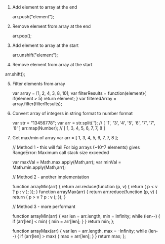 1. Add element to array at the end
   
   arr.push("element");
   
2. Remove element from array at the end

   arr.pop();
   
3. Add element to array at the start

   arr.unshift("element");
   
4. Remove element from array at the start

  arr.shift();
  
5. Filter elements from array

   var array = [1, 2, 4, 3, 8, 10];
   var filterResults =  function(element){
      if(element > 5)
        return element;
   }
   var filteredArray = array.filter(filterResults);   
   
6. Convert array of integers in string format to number format

   var str = "13456778";
   var arr =  str.split(''); // [ '1', '3', '4', '5', '6', '7', '7', '8' ]
   arr.map(Number); // [ 1, 3, 4, 5, 6, 7, 7, 8 ]    
   
   
7. Get max/min of array
   var arr = [ 1, 3, 4, 5, 6, 7, 7, 8 ];
   
   // Method 1 - this will fail For big arrays (~10^7 elements) gives RangeError: Maximum call stack size exceeded
    
   var maxVal = Math.max.apply(Math,arr);
   var minVal = Math.min.apply(Math,arr);
   
   // Method 2 - another implementation
   
   function arrayMin(arr) {
     return arr.reduce(function (p, v) {
       return ( p < v ? p : v );
     });
   }
   function arrayMax(arr) {
     return arr.reduce(function (p, v) {
       return ( p > v ? p : v );
     });
   }
   
   // Method 3 - more performant
   
   function arrayMin(arr) {
     var len = arr.length, min = Infinity;
     while (len--) {
       if (arr[len] < min) {
         min = arr[len];
       }
     }
     return min;
   };

   function arrayMax(arr) {
     var len = arr.length, max = -Infinity;
     while (len--) {
       if (arr[len] > max) {
         max = arr[len];
       }
     }
     return max;
   };